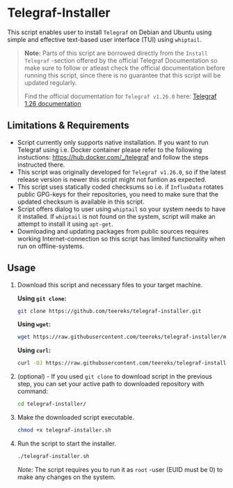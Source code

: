 
# Telegraf-Installer

This script enables user to install `Telegraf` on Debian and Ubuntu using simple and effective text-based user interface (TUI) using `whiptail`.

> **Note:**
> Parts of this script are borrowed directly from the `Install Telegraf` -section offered by the official Telegraf Documentation so make sure to follow or atleast check the official documentation before running this script, since there is no guarantee that this script will be updated regularly.
>
> Find the official documentation for `Telegraf v1.26.0` here: [Telegraf 1.26 documentation](https://docs.influxdata.com/telegraf/v1.26/)

## Limitations & Requirements

- Script currently only supports native installation. If you want to run Telegraf using i.e. Docker container please refer to the following instuctions: https://hub.docker.com/_/telegraf and follow the steps instructed there.
- This script was originally developed for `Telegraf v1.26.0`, so if the latest release version is newer this script might not funtion as expected. 
- This script uses statically coded checksums so i.e. if `InfluxData` rotates public GPG-keys for their repositories, you need to make sure that the updated checksum is available in this script.
- Script offers dialog to user using `whiptail` so your system needs to have it installed. If `whiptail` is not found on the system, script will make an attempt to install it using `apt-get`.
- Downloading and updating packages from public sources requires working Internet-connection so this script has limited functionality when run on offline-systems.

## Usage

1. Download this script and necessary files to your target machine.

    **Using `git clone`:**
    ```bash
    git clone https://github.com/teereks/telegraf-installer.git
    ```

    **Using `wget`:**
    ```bash
    wget https://raw.githubusercontent.com/teereks/telegraf-installer/main/telegraf-installer.sh
    ```

    **Using `curl`:**
    ```bash
    curl -OJ https://raw.githubusercontent.com/teereks/telegraf-installer/main/telegraf-installer.sh
    ``` 

2. (optional) - If you used `git clone` to download script in the previous step, you can set your active path to downloaded repository with command:

    ```bash
    cd telegraf-installer/
    ```

3. Make the downloaded script executable.

    ```bash
    chmod +x telegraf-installer.sh
    ```

4. Run the script to start the installer.

    ```bash
    ./telegraf-installer.sh
    ```

    *Note:* The script requires you to run it as `root` -user (EUID must be 0) to make any changes on the system.

